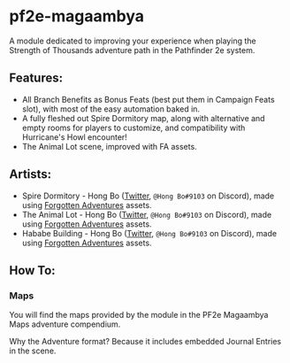 # pf2e-magaambya
A module dedicated to improving your experience when playing the Strength of Thousands adventure path in the Pathfinder 2e system.

## Features:
- All Branch Benefits as Bonus Feats (best put them in Campaign Feats slot), with most of the easy automation baked in.
- A fully fleshed out Spire Dormitory map, along with alternative and empty rooms for players to customize, and compatibility with Hurricane's Howl encounter!
- The Animal Lot scene, improved with FA assets.

## Artists:
- Spire Dormitory - Hong Bo ([Twitter](https://twitter.com/HongBoContact), `@Hong Bo#9103` on Discord), made using [Forgotten Adventures](www.forgotten-adventures.net) assets.
- The Animal Lot - Hong Bo ([Twitter](https://twitter.com/HongBoContact), `@Hong Bo#9103` on Discord), made using [Forgotten Adventures](www.forgotten-adventures.net) assets.
- Hababe Building - Hong Bo ([Twitter](https://twitter.com/HongBoContact), `@Hong Bo#9103` on Discord), made using [Forgotten Adventures](www.forgotten-adventures.net) assets.

## How To:
### Maps
You will find the maps provided by the module in the PF2e Magaambya Maps adventure compendium.

Why the Adventure format? Because it includes embedded Journal Entries in the scene.
